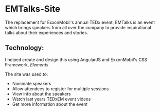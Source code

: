 # EMTalks-Site
The replacement for ExxonMobil's annual TEDx event, EMTalks is an event which brings speakers from all over the company to provide inspirational talks about their experiences and stories.   

Technology: 
------
I helped create and design this using AngularJS and ExxonMobil's CSS Framework, *Elements*.   


The site was used to:
* Nominate speakers
* Allow attendees to register for multiple sessions
* View info about the speakers
* Watch last years TEDxEM event videos
* Get more information about the event
